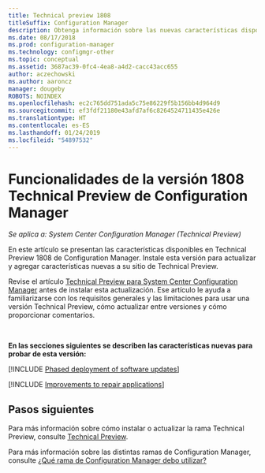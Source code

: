 ```yaml
---
title: Technical preview 1808
titleSuffix: Configuration Manager
description: Obtenga información sobre las nuevas características disponibles en la versión de rama Technical Preview 1808 de Configuration Manager.
ms.date: 08/17/2018
ms.prod: configuration-manager
ms.technology: configmgr-other
ms.topic: conceptual
ms.assetid: 3687ac39-0fc4-4ea8-a4d2-cacc43acc655
author: aczechowski
ms.author: aaroncz
manager: dougeby
ROBOTS: NOINDEX
ms.openlocfilehash: ec2c765dd751ada5c75e86229f5b156bb4d964d9
ms.sourcegitcommit: ef3fdf21180e43afd7af6c8264524711435e426e
ms.translationtype: HT
ms.contentlocale: es-ES
ms.lasthandoff: 01/24/2019
ms.locfileid: "54897532"
---
```

# <a name="capabilities-in-configuration-manager-technical-preview-version-1808"></a>Funcionalidades de la versión 1808 Technical Preview de Configuration Manager 

*Se aplica a: System Center Configuration Manager (Technical Preview)*

En este artículo se presentan las características disponibles en Technical Preview 1808 de Configuration Manager. Instale esta versión para actualizar y agregar características nuevas a su sitio de Technical Preview. 

Revise el artículo [Technical Preview para System Center Configuration Manager](/sccm/core/get-started/technical-preview) antes de instalar esta actualización. Ese artículo le ayuda a familiarizarse con los requisitos generales y las limitaciones para usar una versión Technical Preview, cómo actualizar entre versiones y cómo proporcionar comentarios.     


<!--  Known Issues Template
## Known issues 

[!INCLUDE [known issue title](includes/known-issue-bugid.md)]

-->



</br>

**En las secciones siguientes se describen las características nuevas para probar de esta versión:**  


[!INCLUDE [Phased deployment of software updates](includes/1358146.md)]


[!INCLUDE [Improvements to repair applications](includes/1357866.md)]



## <a name="next-steps"></a>Pasos siguientes

Para más información sobre cómo instalar o actualizar la rama Technical Preview, consulte [Technical Preview](/sccm/core/get-started/technical-preview).    

Para más información sobre las distintas ramas de Configuration Manager, consulte [¿Qué rama de Configuration Manager debo utilizar?](/sccm/core/understand/which-branch-should-i-use)